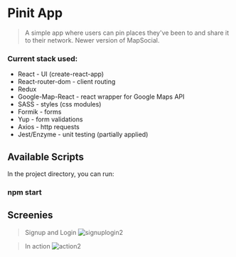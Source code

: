 # Pinit App

> A simple app where users can pin places they've been to and share it to their network. Newer version of MapSocial.  

### Current stack used:

- React - UI (create-react-app)
- React-router-dom - client routing
- Redux
- Google-Map-React - react wrapper for Google Maps API
- SASS - styles (css modules)
- Formik - forms
- Yup - form validations
- Axios - http requests
- Jest/Enzyme - unit testing (partially applied)

## Available Scripts

In the project directory, you can run:

### npm start


## Screenies

> Signup and Login
![signuplogin2](https://user-images.githubusercontent.com/41134618/57575795-968ad580-741f-11e9-8f00-b88d232d5bf6.gif)

> In action
![action2](https://user-images.githubusercontent.com/41134618/57575807-e79ac980-741f-11e9-86f9-eea670b5ca21.gif)
